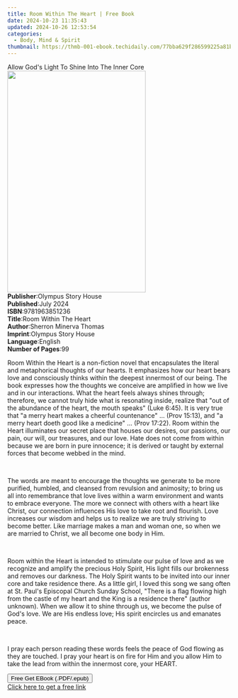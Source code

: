 ```yaml
---
title: Room Within The Heart | Free Book
date: 2024-10-23 11:35:43
updated: 2024-10-26 12:53:54
categories:
  - Body, Mind & Spirit
thumbnail: https://thmb-001-ebook.techidaily.com/77bba629f286599225a81bc16cd5238480ed611002e90395202d8302a09e4f14.jpg
---
```

<main id="book-container">
  <div class="flex flex-col">
    <div class="book-brief flex-1 py-6 px-4 sm:p-6 md:py-10 md:px-8">
      <!-- brief-->
      <div class="book-brief-main">
        Allow God's Light To Shine Into The Inner Core
      </div>
    </div>
    <div
      class="book-meta-info flex-1 grid gap-4 col-start-1 col-end-3 row-start-1 sm:mb-6 sm:grid-cols-4 lg:gap-6 lg:col-start-2 lg:row-end-6 lg:row-span-6 lg:mb-0"
    >
      <div
        class="book-meta-info-left place-content-center mt-4 p-4 text-sm leading-6 col-start-2 col-span-2 dark:text-slate-400"
      >
        <img
          class="w-full h-500 object-cover rounded-lg sm:h-255 sm:col-span-2 lg:col-span-full"
          src="https://img-001-ebook.techidaily.com/a13c9d120e5e0b4b6d8fdbb647105ba3ff958d9f01647f75339cfe0bfe6d408d.jpg"
          alt=""
          width="312"
          height="500"
        />
      </div>
      <div
        class="book-meta-info-right mt-2 col-start-1 row-start-2 col-span-3 self-center"
      >
        <!-- meta data  -->
        <div class="flex flex-col px-4 md:px-8">
          <div class="flex-1">
            <strong>Publisher</strong>:<span class="px-2"
              >Olympus Story House</span
            >
          </div>
          <div class="flex-1">
            <strong>Published</strong>:<span class="px-2">July 2024</span>
          </div>
          <div class="flex-1">
            <strong>ISBN</strong>:<span class="px-2">9781963851236</span>
          </div>
          <div class="flex-1">
            <strong>Title</strong>:<span class="px-2"
              >Room Within The Heart</span
            >
          </div>
          <div class="flex-1">
            <strong>Author</strong>:<span class="px-2"
              >Sherron Minerva Thomas</span
            >
          </div>
          <div class="flex-1">
            <strong>Imprint</strong>:<span class="px-2"
              >Olympus Story House</span
            >
          </div>
          <div class="flex-1">
            <strong>Language</strong>:<span class="px-2">English</span>
          </div>
          <div class="flex-1">
            <strong>Number of Pages</strong>:<span class="px-2">99</span>
          </div>
        </div>
      </div>
    </div>
    <div class="book-description flex-1 py-6 px-4 sm:p-6 md:py-10 md:px-8">
      <div class="book-description-main">
        <div accordion-content="" id="description">
          <p>
            Room Within the Heart is a non-fiction novel that encapsulates the
            literal and metaphorical thoughts of our hearts. It emphasizes how
            our heart bears love and consciously thinks within the deepest
            innermost of our being. The book expresses how the thoughts we
            conceive are amplified in how we live and in our interactions. What
            the heart feels always shines through; therefore, we cannot truly
            hide what is resonating inside, realize that "out of the abundance
            of the heart, the mouth speaks" (Luke 6:45). It is very true that "a
            merry heart makes a cheerful countenance" ... (Prov 15:13), and "a
            merry heart doeth good like a medicine" ... (Prov 17:22). Room
            within the Heart illuminates our secret place that houses our
            desires, our passions, our pain, our will, our treasures, and our
            love. Hate does not come from within because we are born in pure
            innocence; it is derived or taught by external forces that become
            webbed in the mind.
          </p>
          <p><br /></p>
          <p>
            The words are meant to encourage the thoughts we generate to be more
            purified, humbled, and cleansed from revulsion and animosity; to
            bring us all into remembrance that love lives within a warm
            environment and wants to embrace everyone. The more we connect with
            others with a heart like Christ, our connection influences His love
            to take root and flourish. Love increases our wisdom and helps us to
            realize we are truly striving to become better. Like marriage makes
            a man and woman one, so when we are married to Christ, we all become
            one body in Him.
          </p>
          <p><br /></p>
          <p>
            Room within the Heart is intended to stimulate our pulse of love and
            as we recognize and amplify the precious Holy Spirit, His light
            fills our brokenness and removes our darkness. The Holy Spirit wants
            to be invited into our inner core and take residence there. As a
            little girl, I loved this song we sang often at St. Paul's Episcopal
            Church Sunday School, "There is a flag flowing high from the castle
            of my heart and the King is a residence there" (author unknown).
            When we allow it to shine through us, we become the pulse of God's
            love. We are His endless love; His spirit encircles us and emanates
            peace.
          </p>
          <p><br /></p>
          <p>
            I pray each person reading these words feels the peace of God
            flowing as they are touched. I pray your heart is on fire for Him
            and you allow Him to take the lead from within the innermost core,
            your HEART.
          </p>
        </div>
        <div class="accordion-fader"></div>
      </div>
    </div>
    <div class="book-excerpts flex-1 py-6 px-4 sm:p-6 md:py-10 md:px-8"></div>
    <div
      class="book-about-author flex-1 py-6 px-4 sm:p-6 md:py-10 md:px-8"
    ></div>
    <div class="book-free-get flex-1 py-6 px-4 sm:p-6 md:py-10 md:px-8">
      <button
        id="btn-free-get"
        class="bg-blue-500 hover:bg-blue-700 text-white font-bold py-2 px-4 rounded"
      >
        Free Get EBook (.PDF/.epub)
      </button>
      <div id="countdown-display" class="px-2 text-lg mt-2"></div>
      <a
        id="free-link"
        class="hidden bg-blue-500 hover:bg-blue-700 text-white font-bold py-2 px-4 rounded"
        href="https://www.ebooks.com/en-us/book/211424281/room-within-the-heart/sherron-minerva-thomas/"
        target="_blank"
        >Click here to get a free link</a
      >
    </div>
    <script>
      let countdownTime = 0;
      let countdownInterval = null;
      document
        .getElementById('btn-free-get')
        .addEventListener('click', startCountdown);
      function startCountdown() {
        countdownTime = new Date().getTime() + 60000 * 3;
        countdownInterval = setInterval(updateCountdown, 1000);
        document.getElementById('btn-free-get').disabled = true;
        document
          .getElementById('btn-free-get')
          .classList.add('bg-gray-500', 'cursor-not-allowed');
      }
      function updateCountdown() {
        let currentTime = new Date().getTime();
        let timeLeft = countdownTime - currentTime;
        let secondsLeft = Math.floor(timeLeft / 1000);
        document.getElementById('countdown-display').innerHTML =
          `Remaining time: ${secondsLeft} seconds.`;
        if (secondsLeft <= 0) {
          clearInterval(countdownInterval);
          document.getElementById('btn-free-get').classList.add('hidden');
          document.getElementById('free-link').classList.remove('hidden');
          document.getElementById('countdown-display').innerHTML = '';
        }
      }
    </script>
  </div>
</main>
